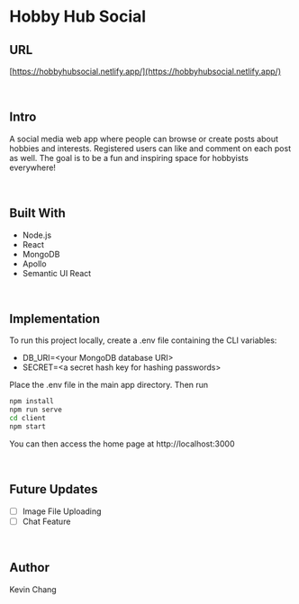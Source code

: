 # Hobby Hub Social


## URL
[https://hobbyhubsocial.netlify.app/](https://hobbyhubsocial.netlify.app/)

<br>


<!-- ABOUT THE PROJECT -->
## Intro
A social media web app where people can browse or create posts about hobbies and interests. Registered users can like and comment on each post as well. The goal is to be a fun and inspiring space for hobbyists everywhere!



<br>

## Built With

* Node.js
* React
* MongoDB
* Apollo
* Semantic UI React


<br>

## Implementation

To run this project locally, create a .env file containing the CLI variables:
  * DB_URI=\<your MongoDB database URI>
  * SECRET=\<a secret hash key for hashing passwords>

Place the .env file in the main app directory. Then run


```sh
npm install
npm run serve
cd client
npm start
```
You can then access the home page at http://localhost:3000

<br>

## Future Updates

- [ ] Image File Uploading
- [ ] Chat Feature

<br>


## Author

Kevin Chang

